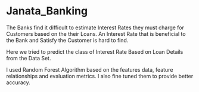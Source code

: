 # Janata_Banking

The Banks find it difficult to estimate Interest Rates they must charge for Customers based on the their Loans. An Interest Rate that is beneficial to the Bank and Satisfy the Customer is hard to find.

Here we tried to predict the class of Interest Rate Based on Loan Details from the Data Set. 

I used Random Forest Algorithm based on the features data, feature relationships and evaluation metrics. I also fine tuned them to provide better accuracy.
